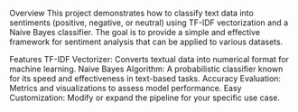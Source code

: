 Overview
This project demonstrates how to classify text data into sentiments (positive, negative, or neutral) using TF-IDF vectorization and a Naive Bayes classifier. The goal is to provide a simple and effective framework for sentiment analysis that can be applied to various datasets.

Features
TF-IDF Vectorizer: Converts textual data into numerical format for machine learning.
Naive Bayes Algorithm: A probabilistic classifier known for its speed and effectiveness in text-based tasks.
Accuracy Evaluation: Metrics and visualizations to assess model performance.
Easy Customization: Modify or expand the pipeline for your specific use case.
